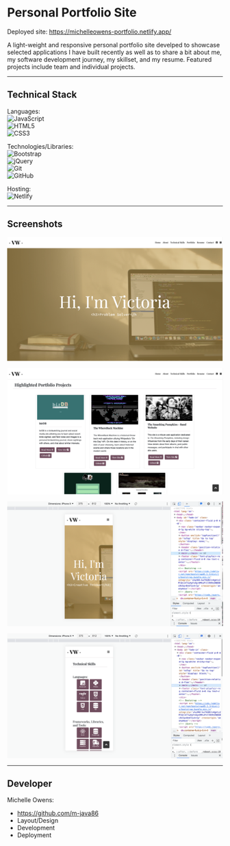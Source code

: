 # Personal Portfolio Site

Deployed site: https://michelleowens-portfolio.netlify.app/ 

A light-weight and responsive personal portfolio site develped to showcase selected applications I have built recently as well as to share a bit about me, my software development journey, my skillset, and my resume. Featured projects include team and individual projects.

---

## Technical Stack
Languages: <br>
![JavaScript](https://img.shields.io/badge/javascript-%23323330.svg?style=for-the-badge&logo=javascript&logoColor=%23F7DF1E) <br>
![HTML5](https://img.shields.io/badge/html5-%23E34F26.svg?style=for-the-badge&logo=html5&logoColor=white) <br>
![CSS3](https://img.shields.io/badge/css3-%231572B6.svg?style=for-the-badge&logo=css3&logoColor=white)

Technologies/Libraries: <br>
![Bootstrap](https://img.shields.io/badge/bootstrap-%23563D7C.svg?style=for-the-badge&logo=bootstrap&logoColor=white) <br>
![jQuery](https://img.shields.io/badge/jquery-%230769AD.svg?style=for-the-badge&logo=jquery&logoColor=white) <br>
![Git](https://img.shields.io/badge/git-%23F05033.svg?style=for-the-badge&logo=git&logoColor=white) <br>
![GitHub](https://img.shields.io/badge/github-%23121011.svg?style=for-the-badge&logo=github&logoColor=white)

Hosting: <br>
![Netlify](https://img.shields.io/badge/netlify-%23000000.svg?style=for-the-badge&logo=netlify&logoColor=#00C7B7)

---

## Screenshots

![Full-screen image of header](images/full-sizeSS_header.png)

![Full-screen image of header](images/full-sizeSS_highlightedprojects.png)

![Full-screen image of header](images/mobileSS_header.png)

![Full-screen image of header](images/mobileSS_techskills.png)

---
## Developer

Michelle Owens:
- https://github.com/m-java86
- Layout/Design
- Development
- Deployment
